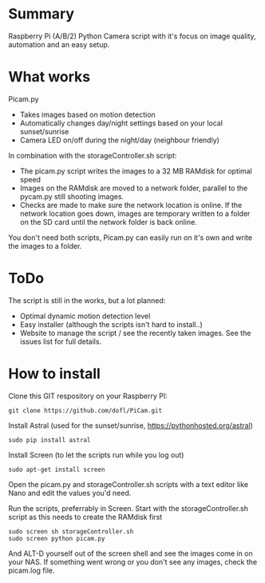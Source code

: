 # Summary
Raspberry Pi (A/B/2) Python Camera script with it's focus on image quality, automation and an easy setup.

# What works
Picam.py
- Takes images based on motion detection
- Automatically changes day/night settings based on your local sunset/sunrise
- Camera LED on/off during the night/day (neighbour friendly)

In combination with the storageController.sh script:
- The picam.py script writes the images to a 32 MB RAMdisk for optimal speed
- Images on the RAMdisk are moved to a network folder, parallel to the pycam.py still shooting images.
- Checks are made to make sure the network location is online. If the network location goes down, images are temporary written to a folder on the SD card until the network folder is back online.

You don't need both scripts, Picam.py can easily run on it's own and write the images to a folder. 

# ToDo
The script is still in the works, but a lot planned:
- Optimal dynamic motion detection level
- Easy installer (although the scripts isn't hard to install..)
- Website to manage the script / see the recently taken images.
See the issues list for full details.

# How to install
Clone this GIT respository on your Raspberry PI:
```
git clone https://github.com/dofl/PiCam.git
```

Install Astral (used for the sunset/sunrise, https://pythonhosted.org/astral)
```
sudo pip install astral
```

Install Screen (to let the scripts run while you log out)
```
sudo apt-get install screen
```

Open the picam.py and storageController.sh scripts with a text editor like Nano and edit the values you'd need.

Run the scripts, preferrably in Screen. Start with the storageController.sh script as this needs to create the RAMdisk first
```
sudo screen sh storageController.sh
sudo screen python picam.py
```
And ALT-D yourself out of the screen shell and see the images come in on your NAS.
If something went wrong or you don't see any images, check the picam.log file.
